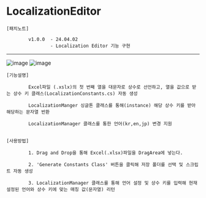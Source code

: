 # LocalizationEditor

    [패치노트]
    
            v1.0.0  - 24.04.02
                    - Localization Editor 기능 구현

---------------------------------------------------------------------------------------------
![image](https://github.com/kastro723/LocalizationEditor/assets/55536937/30ea5a25-1d23-4458-bd5d-f3a1bdc7eb84)
![image](https://github.com/kastro723/LocalizationEditor/assets/55536937/d7f27a70-473d-4e75-9849-4d85b4386e71)


    [기능설명]
    
            Excel파일 (.xslx)의 첫 번째 열을 대문자로 상수로 선언하고, 열을 값으로 받는 상수 키 클래스(LocalizationConstants.cs) 자동 생성

            LocalizationManger 싱글톤 클래스를 통해(instance) 해당 상수 키를 받아 해당하는 문자열 반환
            
            LocalizationManager 클래스를 통한 언어(kr,en,jp) 변경 지원


    [사용방법]
    
            1. Drag and Drop을 통해 Excel(.xlsx)파일을 DragArea에 넣는다.

            2. 'Generate Constants Class' 버튼을 클릭해 저장 폴더를 선택 및 스크립트 자동 생성

            3. LocalizationManager 클래스를 통해 언어 설정 및 상수 키를 입력해 현재 설정된 언어와 상수 키에 맞는 매칭 값(문자열) 리턴


​            
